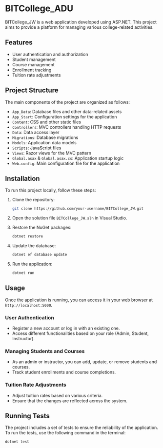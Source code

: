 # BITCollege_ADU

BITCollege_JW is a web application developed using ASP.NET. This project aims to provide a platform for managing various college-related activities. 

## Features

- User authentication and authorization
- Student management
- Course management
- Enrollment tracking
- Tuition rate adjustments

## Project Structure

The main components of the project are organized as follows:

- `App_Data`: Database files and other data-related assets
- `App_Start`: Configuration settings for the application
- `Content`: CSS and other static files
- `Controllers`: MVC controllers handling HTTP requests
- `Data`: Data access layer
- `Migrations`: Database migrations
- `Models`: Application data models
- `Scripts`: JavaScript files
- `Views`: Razor views for the MVC pattern
- `Global.asax` & `Global.asax.cs`: Application startup logic
- `Web.config`: Main configuration file for the application

## Installation

To run this project locally, follow these steps:

1. Clone the repository:
    ```sh
    git clone https://github.com/your-username/BITCollege_JW.git
    ```

2. Open the solution file `BITCollege_JW.sln` in Visual Studio.

3. Restore the NuGet packages:
    ```sh
    dotnet restore
    ```

4. Update the database:
    ```sh
    dotnet ef database update
    ```

5. Run the application:
    ```sh
    dotnet run
    ```

## Usage

Once the application is running, you can access it in your web browser at `http://localhost:5000`.

### User Authentication

- Register a new account or log in with an existing one.
- Access different functionalities based on your role (Admin, Student, Instructor).

### Managing Students and Courses

- As an admin or instructor, you can add, update, or remove students and courses.
- Track student enrollments and course completions.

### Tuition Rate Adjustments

- Adjust tuition rates based on various criteria.
- Ensure that the changes are reflected across the system.

## Running Tests

The project includes a set of tests to ensure the reliability of the application. To run the tests, use the following command in the terminal:

```sh
dotnet test

